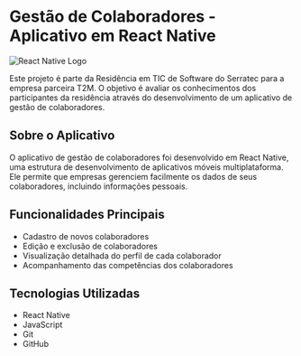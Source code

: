 # Gestão de Colaboradores - Aplicativo em React Native

![React Native Logo](https://upload.wikimedia.org/wikipedia/commons/thumb/a/a7/React-icon.svg/1280px-React-icon.svg.png)

Este projeto é parte da Residência em TIC de Software do Serratec para a empresa parceira T2M. O objetivo é avaliar os conhecimentos dos participantes da residência através do desenvolvimento de um aplicativo de gestão de colaboradores.

## Sobre o Aplicativo

O aplicativo de gestão de colaboradores foi desenvolvido em React Native, uma estrutura de desenvolvimento de aplicativos móveis multiplataforma. Ele permite que empresas gerenciem facilmente os dados de seus colaboradores, incluindo informações pessoais.

## Funcionalidades Principais

- Cadastro de novos colaboradores
- Edição e exclusão de colaboradores
- Visualização detalhada do perfil de cada colaborador
- Acompanhamento das competências dos colaboradores

## Tecnologias Utilizadas

- React Native
- JavaScript
- Git
- GitHub
